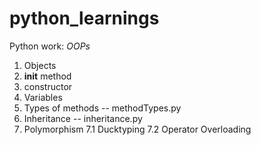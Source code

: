 # python_learnings
Python work:
*OOPs*
1. Objects
2. __init__ method
3. constructor
4. Variables
5. Types of methods  -- methodTypes.py
6. Inheritance -- inheritance.py
7. Polymorphism
   7.1 Ducktyping
   7.2 Operator Overloading
    
